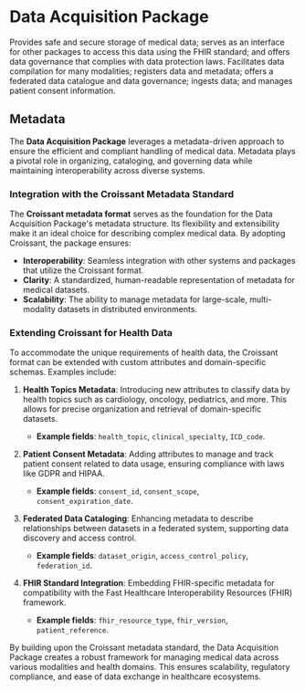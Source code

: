 # Data Acquisition Package
Provides safe and secure storage of medical data; serves as an interface for other packages to access this data using the FHIR standard; and offers data governance that complies with data protection laws. Facilitates data compilation for many modalities; registers data and metadata; offers a federated data catalogue and data governance; ingests data; and manages patient consent information. 

## Metadata

The **Data Acquisition Package** leverages a metadata-driven approach to ensure the efficient and compliant handling of medical data. Metadata plays a pivotal role in organizing, cataloging, and governing data while maintaining interoperability across diverse systems. 

### Integration with the Croissant Metadata Standard

The **Croissant metadata format** serves as the foundation for the Data Acquisition Package's metadata structure. Its flexibility and extensibility make it an ideal choice for describing complex medical data. By adopting Croissant, the package ensures:

- **Interoperability**: Seamless integration with other systems and packages that utilize the Croissant format. 
- **Clarity**: A standardized, human-readable representation of metadata for medical datasets.
- **Scalability**: The ability to manage metadata for large-scale, multi-modality datasets in distributed environments.

### Extending Croissant for Health Data

To accommodate the unique requirements of health data, the Croissant format can be extended with custom attributes and domain-specific schemas. Examples include:

1. **Health Topics Metadata**: Introducing new attributes to classify data by health topics such as cardiology, oncology, pediatrics, and more. This allows for precise organization and retrieval of domain-specific datasets.
   - **Example fields**: `health_topic`, `clinical_specialty`, `ICD_code`.

2. **Patient Consent Metadata**: Adding attributes to manage and track patient consent related to data usage, ensuring compliance with laws like GDPR and HIPAA.
   - **Example fields**: `consent_id`, `consent_scope`, `consent_expiration_date`.

3. **Federated Data Cataloging**: Enhancing metadata to describe relationships between datasets in a federated system, supporting data discovery and access control.
   - **Example fields**: `dataset_origin`, `access_control_policy`, `federation_id`.

4. **FHIR Standard Integration**: Embedding FHIR-specific metadata for compatibility with the Fast Healthcare Interoperability Resources (FHIR) framework.
   - **Example fields**: `fhir_resource_type`, `fhir_version`, `patient_reference`.

By building upon the Croissant metadata standard, the Data Acquisition Package creates a robust framework for managing medical data across various modalities and health domains. This ensures scalability, regulatory compliance, and ease of data exchange in healthcare ecosystems.

